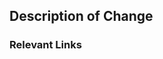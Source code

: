 ## Description of Change

<!-- describe what your changes introduce or enhance -->
<!-- use screenshots/gifs/etc whenever possible -->
<!-- because we all have brainrot attention spans -->

### Relevant Links

<!-- any open issue related to this PR -->
